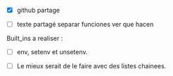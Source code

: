 - [x] github partage
- [ ] texte partagé
separar funciones ver que hacen


 Built_ins a realiser :
 - [ ] env, setenv et unsetenv.
  - [ ] Le mieux serait de le faire avec des listes chainees.
  
